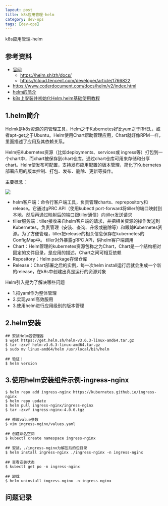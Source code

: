 ```yaml
---
layout: post
title: k8s应用管理-helm
category: dev-ops
tags: [dev-ops]
---
```


k8s应用管理-helm

## 参考资料
- [官网](https://helm.sh/docs/intro/)
  - https://helm.sh/zh/docs/
  - https://cloud.tencent.com/developer/article/1766822
- https://www.coderdocument.com/docs/helm/v2/index.html
- [helm的简介](https://luanpeng.blog.csdn.net/article/details/82219197)
- [k8s上安装并初始化Helm,helm基础使用教程](https://luanpeng.blog.csdn.net/article/details/80873236)

## 1.helm简介
Helmk是k8s资源的包管理工具，Helm之于Kubernetes好比yum之于RHEL，或者apt-get之于Ubuntu。Helm使用Chart帮助管理应用，Chart就好像RPM一样，里面描述了应用及其依赖关系。

Helm把Kubernetes资源（比如deployments、services或 ingress等）打包到一个chart中，而chart被保存到chart仓库。通过chart仓库可用来存储和分享chart。Helm使发布可配置，支持发布应用配置的版本管理，简化了Kubernetes部署应用的版本控制、打包、发布、删除、更新等操作。

主要概念：  

![](https://wdsheng0i.github.io/assets/images/2021/k8s/helm.jpeg)  

- helm客户端：命令行客户端工具，负责管理charts、reprepository和release。它通过gPRC API（使用kubectl port-forward将tiller的端口映射到本地，然后再通过映射后的端口跟tiller通信）向tiller发送请求
- tiller服务端：tiller接收来自helm客户端的请求，并把相关资源的操作发送到Kubernetes，负责管理（安装、查询、升级或删除等）和跟踪Kubernetes资源。为了方便管理，tiller把release的相关信息保存在kubernetes的ConfigMap中。 tiller对外暴露gRPC API，供helm客户端调用
- Chart：Helm管理的kubernetes资源包称之为Chart，Chart是一个结构相对固定的文件目录，是应用的描述，Chart之间可相互依赖
- Repository：Helm package存储仓库
- Release：Chart部署之后的实例，每一次helm install运行后就会生成一个新的release，在k8s中创建出真是运行的资源对象 

Helm引入是为了解决哪些问题  
- 1.把yaml作为整体管理
- 2.实现yaml高效服用
- 3.使用helm进行应用级别的版本管理

## 2.helm安装
``` 
## 安装Helm包管理器
$ wget https://get.helm.sh/helm-v3.6.3-linux-amd64.tar.gz
$ tar -zxvf helm-v3.6.3-linux-amd64.tar.gz
$ sudo mv linux-amd64/helm /usr/local/bin/helm

## 验证：
$ helm version 
```

## 3.使用helm安装组件示例-ingress-nginx
``` 
$ helm repo add ingress-nginx https://kubernetes.github.io/ingress-nginx
$ helm repo update
$ helm pull ingress-nginx/ingress-nginx
$ tar -zxvf ingress-nginx-4.0.6.tgz

## 修改value参数
$ vim ingress-nginx/values.yaml

## 创建命名空间
$ kubectl create namespace ingress-nginx

## 安装，./ingress-nginx为解压后的包目录
$ helm install ingress-nginx ./ingress-nginx -n ingress-nginx

## 查看安装状态
$ kubectl get po -n ingress-nginx

## 卸载
$ helm uninstall ingress-nginx -n ingress-nginx
```

## 问题记录